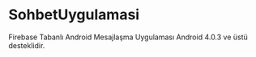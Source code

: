 # SohbetUygulamasi
Firebase Tabanlı Android Mesajlaşma Uygulaması
Android 4.0.3 ve üstü desteklidir.
